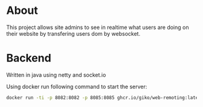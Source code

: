 # About

This project allows site admins to see in realtime what users are doing on their website by transfering users dom by websocket.

# Backend

Written in java using netty and socket.io

Using docker run following command to start the server:

```bash
docker run -ti -p 8082:8082 -p 8085:8085 ghcr.io/giko/web-remoting:latest
```